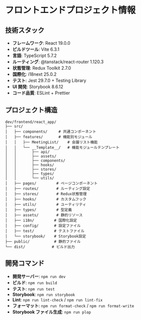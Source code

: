 # フロントエンドプロジェクト情報

## 技術スタック

- **フレームワーク**: React 19.0.0
- **ビルドツール**: Vite 6.3.1
- **言語**: TypeScript 5.7.2
- **ルーティング**: @tanstack/react-router 1.120.3
- **状態管理**: Redux Toolkit 2.7.0
- **国際化**: i18next 25.0.2
- **テスト**: Jest 29.7.0 + Testing Library
- **UI 開発**: Storybook 8.6.12
- **コード品質**: ESLint + Prettier

## プロジェクト構造

```
dev/frontend/react_app/
├── src/
│   ├── components/     # 共通コンポーネント
│   ├── features/       # 機能別モジュール
│   │   ├── MeetingList/    # 会議リスト機能
│   │   └── __Template__/   # 機能モジュールテンプレート
│   │       ├── api/
│   │       ├── assets/
│   │       ├── components/
│   │       ├── hooks/
│   │       ├── stores/
│   │       ├── types/
│   │       └── utils/
│   ├── pages/         # ページコンポーネント
│   ├── routes/        # ルーティング設定
│   ├── stores/        # Redux状態管理
│   ├── hooks/         # カスタムフック
│   ├── utils/         # ユーティリティ
│   ├── types/         # 型定義
│   ├── assets/        # 静的リソース
│   ├── i18n/         # 国際化設定
│   ├── config/       # 設定ファイル
│   ├── test/         # テストファイル
│   └── storybook/    # Storybook設定
├── public/           # 静的ファイル
└── dist/            # ビルド出力
```

## 開発コマンド

- **開発サーバー**: `npm run dev`
- **ビルド**: `npm run build`
- **テスト**: `npm run test`
- **Storybook**: `npm run storybook`
- **Lint**: `npm run lint-check` / `npm run lint-fix`
- **フォーマット**: `npm run format-check` / `npm run format-write`
- **Storybook ファイル生成**: `npm run plop`
